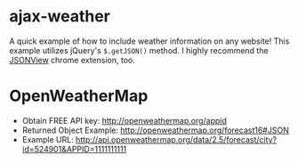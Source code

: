 # ajax-weather

A quick example of how to include weather information on any website! This example utilizes jQuery's `$.getJSON()` method. I highly recommend the <a href="https://chrome.google.com/webstore/detail/jsonview/chklaanhfefbnpoihckbnefhakgolnmc?hl=en">JSONView</a> chrome extension, too.

# OpenWeatherMap

* Obtain FREE API key: http://openweathermap.org/appid
* Returned Object Example: http://openweathermap.org/forecast16#JSON
* Example URL: http://api.openweathermap.org/data/2.5/forecast/city?id=524901&APPID=1111111111
